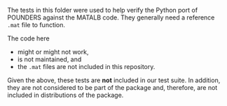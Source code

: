 The tests in this folder were used to help verify the Python port of POUNDERS
against the MATALB code.  They generally need a reference `.mat` file to
function.

The code here
* might or might not work,
* is not maintained, and
* the `.mat` files are not included in this repository.

Given the above, these tests are **not** included in our test suite.  In
addition, they are not considered to be part of the package and, therefore, are
not included in distributions of the package.
